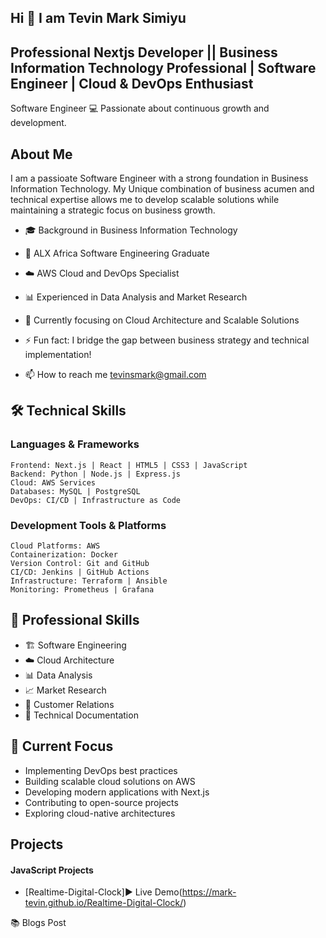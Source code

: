 ## Hi 👋 I am Tevin Mark Simiyu

## Professional Nextjs Developer || Business Information Technology Professional | Software Engineer | Cloud & DevOps Enthusiast

Software Engineer 💻 Passionate about continuous growth and development.

## About Me
I am a passioate Software Engineer with a strong foundation in Business Information Technology. My Unique combination of business acumen and technical expertise allows me to develop scalable solutions while maintaining a strategic focus on business growth.

* 🎓 Background in Business Information Technology
* 🚀 ALX Africa Software Engineering Graduate
* ☁️ AWS Cloud and DevOps Specialist
* 📊 Experienced in Data Analysis and Market Research
* 🌱 Currently focusing on Cloud Architecture and Scalable Solutions
* ⚡ Fun fact: I bridge the gap between business strategy and technical implementation!

* 📫 How to reach me tevinsmark@gmail.com

## 🛠️ Technical Skills

### Languages & Frameworks
```
Frontend: Next.js | React | HTML5 | CSS3 | JavaScript
Backend: Python | Node.js | Express.js
Cloud: AWS Services
Databases: MySQL | PostgreSQL
DevOps: CI/CD | Infrastructure as Code
```

### Development Tools & Platforms
```
Cloud Platforms: AWS
Containerization: Docker
Version Control: Git and GitHub
CI/CD: Jenkins | GitHub Actions
Infrastructure: Terraform | Ansible
Monitoring: Prometheus | Grafana
```

## 💼 Professional Skills
* 🏗️ Software Engineering
* ☁️ Cloud Architecture
* 📊 Data Analysis
* 📈 Market Research
* 🤝 Customer Relations
* 📝 Technical Documentation

## 🎯 Current Focus
* Implementing DevOps best practices
* Building scalable cloud solutions on AWS
* Developing modern applications with Next.js
* Contributing to open-source projects
* Exploring cloud-native architectures


## Projects
#### JavaScript Projects
* [Realtime-Digital-Clock]▶️ Live Demo(https://mark-tevin.github.io/Realtime-Digital-Clock/)

📚 Blogs Post



